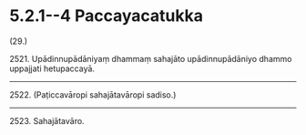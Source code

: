 # 5.2.1--4 Paccayacatukka

(29.)

2521\. Upādinnupādāniyaṃ dhammaṃ sahajāto upādinnupādāniyo dhammo uppajjati hetupaccayā.

---

2522\. (Paṭiccavāropi sahajātavāropi sadiso.)

---

2523\. Sahajātavāro.
